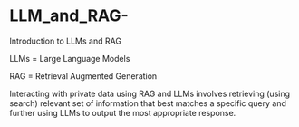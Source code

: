 # LLM_and_RAG-

Introduction to LLMs and RAG

LLMs = Large Language Models

RAG = Retrieval Augmented Generation

Interacting with private data using RAG and LLMs involves retrieving (using search) relevant set of information that best matches a specific query and further using LLMs to output the most appropriate response.